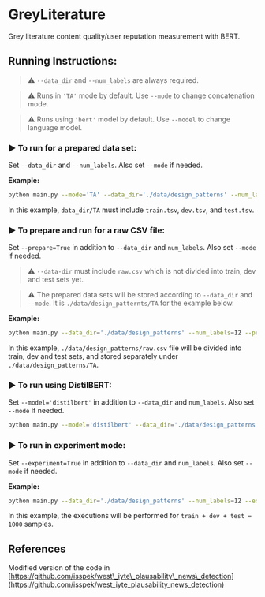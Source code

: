 # GreyLiterature

Grey literature content quality/user reputation measurement with BERT.

## Running Instructions:

> :warning: ``--data_dir`` and ``--num_labels`` are always required.

<!--If ``--prepare=True`` then ``--raw_path`` is also required.-->

> :warning: Runs in ``'TA'`` mode by default. Use ``--mode`` to change concatenation mode.

> :warning: Runs using ``'bert'`` model by default. Use ``--model`` to change language model.

### :arrow_forward: To run for a prepared data set:

Set ``--data_dir`` and ``--num_labels``. Also set ``--mode`` if needed.

**Example:**

```bash
python main.py --mode='TA' --data_dir='./data/design_patterns' --num_labels=12
```

In this example, ``data_dir/TA`` must include ``train.tsv``, ``dev.tsv``, and ``test.tsv``.


### :arrow_forward: To prepare and run for a raw CSV file:

<!--Set ``--prepare=True`` and ``--raw_path`` in addition to ``--data_dir`` and ``num_labels``. Also set ``--mode`` if needed.-->

Set ``--prepare=True`` in addition to ``--data_dir`` and ``num_labels``. Also set ``--mode`` if needed.

> :warning: ``--data-dir`` must include ``raw.csv`` which is not divided into train, dev and test sets yet.

> :warning: The prepared data sets will be stored according to ``--data_dir`` and ``--mode``. It is ``./data/design_patternts/TA`` for the example below.

**Example:**

```bash
python main.py --data_dir='./data/design_patterns' --num_labels=12 --prepare=True
```

In this example, ``./data/design_patterns/raw.csv`` file will be divided into train, dev and test sets, and stored separately under ``./data/design_patterns/TA``.

### :arrow_forward: To run using DistilBERT:

Set ``--model='distilbert'`` in addition to ``--data_dir`` and ``num_labels``. Also set ``--mode`` if needed.

```bash
python main.py --model='distilbert' --data_dir='./data/design_patterns' --num_labels=12
```

### :arrow_forward: To run in experiment mode:

Set ``--experiment=True`` in addition to ``--data_dir`` and ``num_labels``. Also set ``--mode`` if needed.

**Example:**
 
```bash
python main.py --data_dir='./data/design_patterns' --num_labels=12 --experiment=True
```

In this example, the executions will be performed for ``train + dev + test = 1000`` samples.

## References

Modified version of the code in [https://github.com/isspek/west\_iyte\_plausability\_news\_detection](https://github.com/isspek/west_iyte_plausability_news_detection)